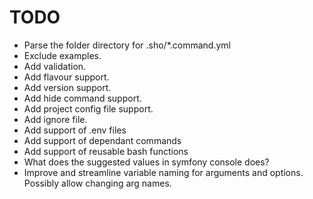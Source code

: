 # TODO
- Parse the folder directory for .sho/*.command.yml
- Exclude examples.
- Add validation.
- Add flavour support.
- Add version support.
- Add hide command support.
- Add project config file support.
- Add ignore file.
- Add support of .env files
- Add support of dependant commands
- Add support of reusable bash functions
- What does the suggested values in symfony console does?
- Improve and streamline variable naming for arguments and options. Possibly allow changing arg names.
